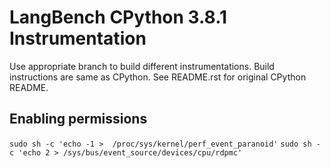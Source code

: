 # LangBench CPython 3.8.1 Instrumentation
Use appropriate branch to build different instrumentations.
Build instructions are same as CPython.
See README.rst for original CPython README.

## Enabling permissions
`sudo sh -c 'echo -1 >  /proc/sys/kernel/perf_event_paranoid'`
`sudo sh -c 'echo 2 > /sys/bus/event_source/devices/cpu/rdpmc'`

